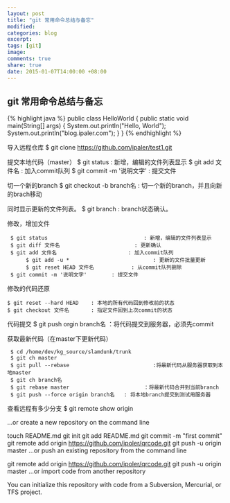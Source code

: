 ```yaml
---
layout: post
title: "git 常用命令总结与备忘"
modified:
categories: blog
excerpt:
tags: [git]
image:
comments: true
share: true
date: 2015-01-07T14:00:00 +08:00
---
```



## git 常用命令总结与备忘

{% highlight java %}
    public class HelloWorld {
        public static void main(String[] args) {
            System.out.println("Hello, World");
            System.out.println("blog.ipaler.com");
        }
    }
{% endhighlight %}

导入远程仓库
$ git clone https://github.com/ipaler/test1.git

提交本地代码（master）
$ git status                               : 新增，编辑的文件列表显示
$ git add 文件名                           : 加入commit队列
$ git commit -m '说明文字'                 : 提交文件

切一个新的branch
     $ git checkout -b branch名         : 切一个新的branch，并且向新的brach移动

同时显示更新的文件列表。
     $ git branch                               : branch状态确认。

修改，增加文件

     $ git status                               : 新增，编辑的文件列表显示
     $ git diff 文件名                        : 更新确认   
     $ git add 文件名                       : 加入commit队列
          $ git add -u *                           : 更新的文件批量更新
          $ git reset HEAD 文件名            : 从commit队列删除
     $ git commit -m '说明文字'        : 提交文件
修改的代码还原

    $ git reset --hard HEAD    : 本地的所有代码回到修改前的状态
    $ git checkout 文件名       : 指定文件回到上次commit的状态

代码提交
    $ git push orgin branch名              ：将代码提交到服务器，必须先commit


获取最新代码（在master下更新代码）

     $ cd /home/dev/kg_source/slamdunk/trunk
     $ git ch master
     $ git pull --rebase                           :将最新代码从服务器获取到本地master
     $ git ch branch名
     $ git rebase master                        ：将最新代码合并到当前branch
     $ git push --force origin branch名   : 将本地branch提交到测试用服务器
查看远程有多少分支    $ git remote show origin



…or create a new repository on the command line

touch README.md
git init
git add README.md
git commit -m "first commit"
git remote add origin https://github.com/ipoler/qrcode.git
git push -u origin master
…or push an existing repository from the command line


git remote add origin https://github.com/ipoler/qrcode.git
git push -u origin master
…or import code from another repository

You can initialize this repository with code from a Subversion, Mercurial, or TFS project.


